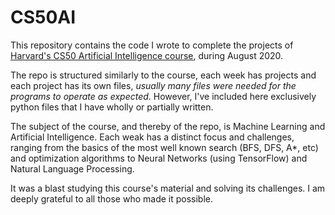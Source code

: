# CS50AI

This repository contains the code I wrote to complete the projects of <a href="https://cs50.harvard.edu/ai/2020/">Harvard's CS50 Artificial Intelligence course</a>, during August 2020.

The repo is structured similarly to the course, each week has projects and each project has its own files, _usually many files were needed for the programs to operate as expected_. However, I've included here exclusively python files that I have wholly or partially written.

The subject of the course, and thereby of the repo, is Machine Learning and Artificial Intelligence. Each weak has a distinct focus and challenges, ranging from the basics of the most well known search (BFS, DFS, A*, etc) and optimization algorithms to Neural Networks (using TensorFlow) and Natural Language Processing.

It was a blast studying this course's material and solving its challenges. I am deeply grateful to all those who made it possible.
